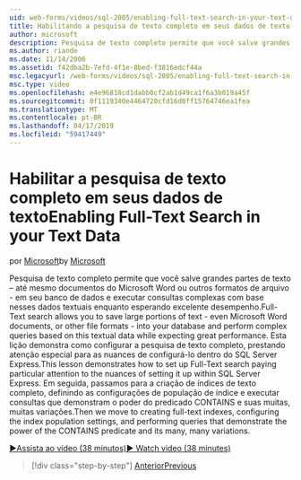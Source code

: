 ```yaml
---
uid: web-forms/videos/sql-2005/enabling-full-text-search-in-your-text-data
title: Habilitando a pesquisa de texto completo em seus dados de texto | Microsoft Docs
author: microsoft
description: Pesquisa de texto completo permite que você salve grandes partes de texto – até mesmo documentos do Microsoft Word ou outros formatos de arquivo - em seu banco de dados e executar qu. complexos...
ms.author: riande
ms.date: 11/14/2006
ms.assetid: f42dba2b-7efd-4f1e-8bed-f3816edcf44a
msc.legacyurl: /web-forms/videos/sql-2005/enabling-full-text-search-in-your-text-data
msc.type: video
ms.openlocfilehash: e4e96810cd1dabb0cf2ab1d49ca1f6a3b019a45f
ms.sourcegitcommit: 0f1119340e4464720cfd16d0ff15764746ea1fea
ms.translationtype: MT
ms.contentlocale: pt-BR
ms.lasthandoff: 04/17/2019
ms.locfileid: "59417449"
---
```

# <a name="enabling-full-text-search-in-your-text-data"></a><span data-ttu-id="5359f-103">Habilitar a pesquisa de texto completo em seus dados de texto</span><span class="sxs-lookup"><span data-stu-id="5359f-103">Enabling Full-Text Search in your Text Data</span></span>

<span data-ttu-id="5359f-104">por [Microsoft](https://github.com/microsoft)</span><span class="sxs-lookup"><span data-stu-id="5359f-104">by [Microsoft](https://github.com/microsoft)</span></span>

<span data-ttu-id="5359f-105">Pesquisa de texto completo permite que você salve grandes partes de texto – até mesmo documentos do Microsoft Word ou outros formatos de arquivo - em seu banco de dados e executar consultas complexas com base nesses dados textuais enquanto esperando excelente desempenho.</span><span class="sxs-lookup"><span data-stu-id="5359f-105">Full-Text search allows you to save large portions of text - even Microsoft Word documents, or other file formats - into your database and perform complex queries based on this textual data while expecting great performance.</span></span> <span data-ttu-id="5359f-106">Esta lição demonstra como configurar a pesquisa de texto completo, prestando atenção especial para as nuances de configurá-lo dentro do SQL Server Express.</span><span class="sxs-lookup"><span data-stu-id="5359f-106">This lesson demonstrates how to set up Full-Text search paying particular attention to the nuances of setting it up within SQL Server Express.</span></span> <span data-ttu-id="5359f-107">Em seguida, passamos para a criação de índices de texto completo, definindo as configurações de população de índice e executar consultas que demonstram o poder do predicado CONTAINS e suas muitas, muitas variações.</span><span class="sxs-lookup"><span data-stu-id="5359f-107">Then we move to creating full-text indexes, configuring the index population settings, and performing queries that demonstrate the power of the CONTAINS predicate and its many, many variations.</span></span>

[<span data-ttu-id="5359f-108">&#9654;Assista ao vídeo (38 minutos)</span><span class="sxs-lookup"><span data-stu-id="5359f-108">&#9654; Watch video (38 minutes)</span></span>](https://channel9.msdn.com/Blogs/ASP-NET-Site-Videos/enabling-full-text-search-in-your-text-data)

> [!div class="step-by-step"]
> [<span data-ttu-id="5359f-109">Anterior</span><span class="sxs-lookup"><span data-stu-id="5359f-109">Previous</span></span>](creating-and-using-stored-procedures.md)
